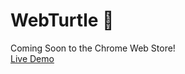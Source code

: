 # WebTurtle 🐢
Coming Soon to the Chrome Web Store!
<br>
<a href="https://webturtle.co/" target="_blank">Live Demo</a>
